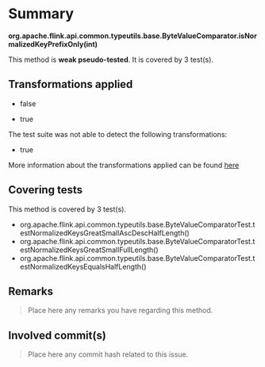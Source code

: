 # Summary
**org.apache.flink.api.common.typeutils.base.ByteValueComparator.isNormalizedKeyPrefixOnly(int)**

This method is **weak pseudo-tested**.
It is covered by 3 test(s). 


## Transformations applied

- false

- true


The test suite was not able to detect the following transformations:
 * true 


More information about the transformations applied can be found [here](https://github.com/STAMP-project/pitest-descartes)

## Covering tests
This method is covered by 3 test(s).
* org.apache.flink.api.common.typeutils.base.ByteValueComparatorTest.testNormalizedKeysGreatSmallAscDescHalfLength()
* org.apache.flink.api.common.typeutils.base.ByteValueComparatorTest.testNormalizedKeysGreatSmallFullLength()
* org.apache.flink.api.common.typeutils.base.ByteValueComparatorTest.testNormalizedKeysEqualsHalfLength()


## Remarks
> Place here any remarks you have regarding this method.

## Involved commit(s)

> Place here any commit hash related to this issue.
